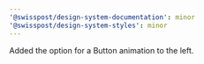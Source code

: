 ```yaml
---
'@swisspost/design-system-documentation': minor
'@swisspost/design-system-styles': minor
---
```


Added the option for a Button animation to the left.
